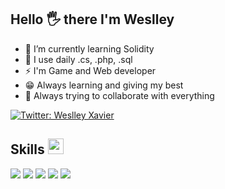 ## Hello 🖐 there I'm Weslley 
  
 - 🌱 I’m currently learning Solidity
 - 🤔 I use daily .cs, .php, .sql
 - ⚡ I'm Game and Web developer 
 - 😁 Always learning and giving my best
 - 🌱 Always trying to collaborate with everything

[![Twitter: Weslley Xavier](https://img.shields.io/twitter/follow/ThaiiBraga?style=social)](https://twitter.com/weslleyijt)
 
  ## Skills <img src="https://media.giphy.com/media/QssGEmpkyEOhBCb7e1/giphy.gif" width="25px">
![](https://img.shields.io/badge/Code-PHP-informational?style=flat&logo=php&logoColor=white&color=ffffff)
![](https://img.shields.io/badge/Code-HTML5-informational?style=flat&logo=html5&logoColor=white&color=ffffff)
![](https://img.shields.io/badge/Code-JavaScript-informational?style=flat&logo=javascript&logoColor=white&color=ffffff)
![](https://img.shields.io/badge/Database-MySQL-informational?style=flat&logo=mysql&logoColor=white&color=ffffff)
![](https://img.shields.io/badge/Database-SQLite-informational?style=flat&logo=sqlite&logoColor=white&color=ffffff) 
